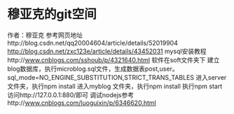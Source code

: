 # 穆亚克的git空间
作者：穆亚克
参考网页地址http://blog.csdn.net/qq20004604/article/details/52019904
http://blog.csdn.net/zxc123e/article/details/43452031
mysql安装教程http://www.cnblogs.com/sshoub/p/4321640.html
软件在soft文件夹下
建立blog数据库，执行microblog.sql文件，生成数据表post,user。
sql_mode=NO_ENGINE_SUBSTITUTION,STRICT_TRANS_TABLES 
进入server文件夹，执行npm install
进入myblog 文件夹，执行npm install
执行npm start 访问http://127.0.0.1:880/即可
调试nodejs参考http://www.cnblogs.com/luoguixin/p/6346620.html
